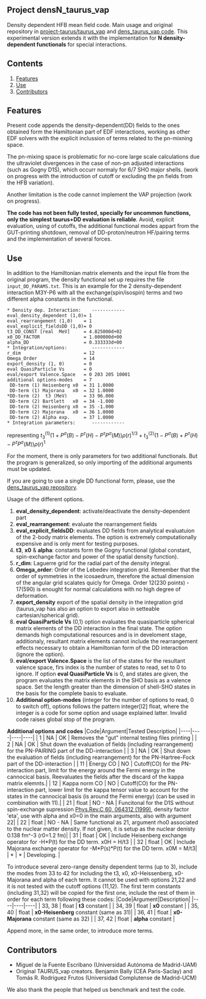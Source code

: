 ## Project densN_taurus_vap
Density dependent HFB mean field code. Main usage and original repository in [project-taurus/taurus_vap](https://github.com/project-taurus/taurus_vap.git) and [dens_taurus_vap code](https://github.com/migueldelafuente1/dens_taurus_vap). This experimental version extends it with the implementation for **N density-dependent functionals** for special interactions.

## Contents

1. [Features](#Features)
2. [Use](#Use)
3. [Contributors](#Contributors)

## Features
Present code appends the density-dependent(DD) fields to the ones obtained form the Hamiltonian part of EDF interactions, working as other EDF solvers with the explicit inclussion of terms related to the pn-mixning space.

The pn-mixing space is problematic for no-core large scale calculations due the ultraviolet divergences in the case of non-pn adjusted interactions (such as Gogny D1S), which occurr normaly for 6/7 SHO major shells. (work on progress with the introduction of cutoff or excluding the pn fields from the HFB variation).

Another limitation is the code cannot implement the VAP projection (work on progress).

**The code has not been fully tested, specially for uncommon functions, only the simplest taurus+DD evaluation is reliable**. Avoid, explicit evaluation, using of cutoffs, the additional functional modes appart from the GUT-printing shotdown, removal of DD-proton/neutron HF/pairing terms and the implementation of several forces.

## Use
In addition to the Hamiltonian matrix elements and the input file from the original program, the density functional set up requires the file `input_DD_PARAMS.txt`. This is an example for the 2 density-dependent interaction M3Y-P6 with all the exchange(spin/isospin) terms and two different alpha constants in the functional.
```
* Density dep. Interaction:    ------------
eval_density_dependent (1,0)= 1
eval_rearrangement (1,0)    = 1
eval_explicit_fieldsDD (1,0)= 0
t3_DD_CONST [real  MeV]     = 4.825000d+02
x0_DD_FACTOR                = 1.000000d+00
alpha_DD                    = 0.333333d+00
* Integration/options:         ------------
r_dim                       = 12
Omega_Order                 = 14
export_density (1, 0)       = 0
eval QuasiParticle Vs       = 0
eval/export Valence.Space   = 0 203 205 10001
additional options-modes    = 7
 DD-term (1) Heisenberg x0  = 31 1.0000
 DD-term (1) Majorana   x0  = 32 1.0000
*DD-term (2)  t3 (MeV)      = 33 96.000
 DD-term (2) Bartlett   x0  = 34 -1.000
 DD-term (2) Heisenberg x0  = 35 -1.000
 DD-term (2) Majorana   x0  = 36 1.0000
 DD-term (2) Alpha exp.     = 37 1.0000
* Integration parameters:      ------------
```
representing
$t_3^{(1)}(1+P^\sigma(B) -  P^\tau(H) - P^\tau P^\sigma(M)) \rho(r)^{1/3} + t_3^{(2)}(1 - P^\sigma(B) + P^\tau(H) - P^\tau P^\sigma(M)) \rho(r)^{1}$

For the moment, there is only parameters for two additional functionals. But the program is generalized, so only importing of the additional arguments must be updated.

If you are going to use a single DD functional form, please, use the [dens_taurus_vap repository](https://github.com/migueldelafuente1/dens_taurus_vap).

Usage of the different options.
1. **eval_density_dependent**: activate/deactivate the density-dependent part
2. **eval_rearrangement**: evaluate the rearrangement fields
3. **eval_explicit_fieldsDD**: evaluates DD fields from analytical evaluatuion of the 2-body matrix elements. The option is extremely computationally expensive and is only ment for testing purposes.
4. **t3**, **x0** & **alpha**: constants form the Gogny functional (global constant, spin-exchange factor and power of the spatial density function).
5. **r_dim**: Laguerre grid for the radial part of the density integral.
6. **Omega_order**: Order of the Lebedev integration grid. Remember that the order of symmetries in the icosaedrum, therefore the actual dimension of the angular grid scalates quicly for Omega. Order 12(230 points) - 17(590) is enought for normal calculations with no high degree of deformation.
7. **export_density** export of the spatial density in the integration grid (taurus\_vap has also an option to export also in setteable cartesian/spherical grid).
8. **eval QuasiParticle Vs** (0,1) option evaluates the quasiparticle spherical matrix elements of the DD interaction in the final state. The option demands high computational resources and is in develoment stage, additionaly, resultant matrix elements cannot include the rearrangement effects necessary to obtain a Hamiltonian form of the DD interaction (ignore the option).
9. **eval/export Valence.Space** is the list of the states for the resultant valence space, firs index is the number of states to read, set to 0 to ignore. If option **eval QuasiParticle Vs** is 0, and states are given, the program evaluates the matrix elements in the SHO basis as a valence space. Set the length greater than the dimension of shell-SHO states in the basis for the complete basis to evaluate.
10. **Additional option-modes** (integer for the number of options to read, 0 to switch off), options follows the pattern integer[I2] float, where the integer is a code for some option and usage explained latter. Invalid code raises global stop of the program.


**Additional options and codes**
|Code|Argument|Tested Description|
|----|----|----|----|
| 1 | NA | OK | Removes the "gut" internal testing files printing |
| 2 | NA | OK | Shut down the evaluation of fields (including rearrangement) for the PN-PAIRING part of the DD-interaction |
| 3 | NA | OK | Shut down the evaluation of fields (including rearrangement) for the PN-Hartree-Fock part of the DD-interaction |
| 11 | Energy CO | NO | Cutoff(CO) for the PN-interaction part, limit for the energy around the Fermi energy in the cannocical basis. Reevaluates the fields after the discard of the kappa matrix elemnts.|
| 12 | Kappa norm CO | NO | Cutoff(CO) for the PN-interaction part, lower limit for the kappa tensor value to account for the states in the cannocical basis (is around the Fermi energy)  (can be used in combination with 11).|
| 21 | float | NO - NA | Funcitonal for the D1S without spin-exchange supression [Phys.Rev.C 60, 064312 (1999)](https://doi.org/10.1103/PhysRevC.60.064312), density factor 'eta', use with alpha and x0=0 in the main arguments, also with argument 22|
| 22 | float | NO - NA | Same functional as 21, argument rho0 associated to the nuclear matter density. If not given, it is setup as the nuclear denisty 0.138 fm^-3 (r0=1.2 fm)|
| 31 | float | OK | Include Heisenberg exchange operator for -H\*P(t) for the DD term. x0H = H/t3 |
| 32 | float | OK | Include Majorana exchange operator for -M\*P(s)\*P(t) for the DD term. x0M = M/t3|
| \* | \* | Developing. |


To introduce several zero-range density dependent terms (up to 3), include the modes from 33 to 42 for including the t3, x0, x0-Heissenberg, x0-Majorana and alpha of each term. It cannot be used with options 21,22 and it is not tested with the cutoff options (11,12). The first term constants (including 31,32) will be copied for the first one, include the rest of them in order for each term following these codes:
|Code|Argument|Description|
|----|----|----|
| 33, 38 | float | **t3** constant |
| 34, 39 | float | **x0** constant |
| 35, 40 | float | **x0-Heisenberg** constant (same as 31)|
| 36, 41 | float | **x0-Majorana** constant (same as 32) |
| 37, 42 | float | **alpha** constant |

Append more, in the same order, to introduce more terms.

## Contributors 

* Miguel de la Fuente Escribano (Universidad Autónoma de Madrid-UAM)
* Original TAURUS_vap creators. Benjamin Bally (CEA Paris-Saclay) and Tomás R. Rodríguez Frutos (Universidad Complutense de Madrid-UCM)

We also thank the people that helped us benchmark and test the code.



